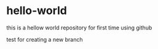 # hello-world
this is a hellow world repository for first time using github

test for creating a new branch
